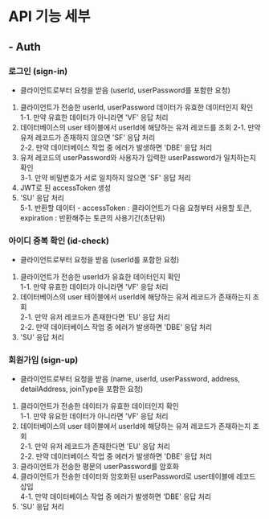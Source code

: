 # API 기능 세부
  
## - Auth
  
### 로그인 (sign-in)

- 클라이언트로부터 요청을 받음 (userId, userPassword를 포함한 요청)  
1. 클라이언트가 전송한 userId, userPassword 데이터가 유효한 데이터인지 확인  
  1-1. 만약 유효한 데이터가 아니라면 'VF' 응답 처리  
2. 데이터베이스의 user 테이블에서 userId에 해당하는 유저 레코드를 조회 
  2-1. 만약 유저 레코드가 존재하지 않으면 'SF' 응답 처리  
  2-2. 만약 데이터베이스 작업 중 에러가 발생하면 'DBE' 응답 처리  
3. 유저 레코드의 userPassword와 사용자가 입력한 userPassword가 일치하는지 확인  
  3-1. 만약 비밀번호가 서로 일치하지 않으면 'SF' 응답 처리  
4. JWT로 된 accessToken 생성  
5. 'SU' 응답 처리  
  5-1. 반환할 데이터 - accessToken : 클라이언트가 다음 요청부터 사용할 토큰, expiration : 반환해주는 토큰의 사용기간(초단위)  

### 아이디 중복 확인 (id-check)

- 클라이언트로부터 요청을 받음 (userId를 포함한 요청)  
1. 클라이언트가 전송한 userId가 유효한 데이터인지 확인  
  1-1. 만약 유효한 데이터가 아니라면 'VF' 응답 처리  
2. 데이터베이스의 user 테이블에서 userId에 해당하는 유저 레코드가 존재하는지 조회  
  2-1. 만약 유저 레코드가 존재한다면 'EU' 응답 처리  
  2-2. 만약 데이터베이스 작업 중 에러가 발생하면 'DBE' 응답 처리  
3. 'SU' 응답 처리  

### 회원가입 (sign-up)

- 클라이언트로부터 요청을 받음 (name, userId, userPassword, address, detailAddress, joinType을 포함한 요청)  
1. 클라이언트가 전송한 데이터가 유효한 데이터인지 확인  
  1-1. 만약 유요한 데이터가 아니라면 'VF' 응답 처리  
2. 데이터베이스의 user 테이블에서 userId에 해당하는 유저 레코드가 존재하는지 조회  
  2-1. 만약 유저 레코드가 존재한다면 'EU' 응답 처리  
  2-2. 만약 데이터베이스 작업 중 에러가 발생하면 'DBE' 응답 처리  
3. 클라이언트가 전송한 평문의 userPassword를 암호화  
4. 클라이언트가 전송한 데이터와 암호화된 userPassword로 user테이블에 레코드 삽입  
  4-1. 만약 데이터베이스 작업 중 에러가 발생하면 'DBE' 응답 처리  
5. 'SU' 응답 처리  
